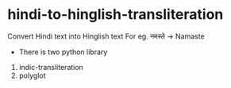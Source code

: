 # hindi-to-hinglish-transliteration

Convert Hindi text into Hinglish text For eg. नमस्ते -> Namaste

- There is two python library 
 1. indic-transliteration
 2. polyglot
 

